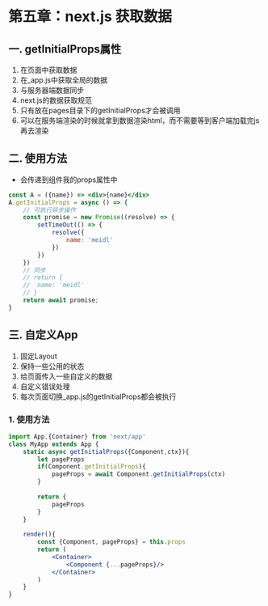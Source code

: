 # 第五章：next.js 获取数据

## 一. getInitialProps属性
1. 在页面中获取数据
2. 在_app.js中获取全局的数据
3. 与服务器端数据同步
4. next.js的数据获取规范
5. 只有放在pages目录下的getInitialProps才会被调用
6. 可以在服务端渲染的时候就拿到数据渲染html，而不需要等到客户端加载完js再去渲染

## 二. 使用方法
* 会传递到组件我的props属性中
```jsx harmony
const A = ({name}) => <div>{name}</div>
A.getInitialProps = async () => {
	// 可执行异步操作
	const promise = new Promise((resolve) => {
		setTimeOut(() => {
			resolve({
				name: 'meidl'
			})
		})
	})
	// 同步
	// return {
	// 	name: 'meidl'
	// }
	return await promise;
}
```

## 三. 自定义App
1. 固定Layout
2. 保持一些公用的状态
3. 给页面传入一些自定义的数据
4. 自定义错误处理
5. 每次页面切换_app.js的getInitialProps都会被执行

### 1. 使用方法
```jsx harmony
import App,{Container} from 'next/app'
class MyApp extends App {
    static async getInitialProps({Component,ctx}){
        let pageProps
        if(Component.getInitialProps){
            pageProps = await Component.getInitialProps(ctx)
        }
            
        return {
            pageProps
        }
    }
    
    render(){
        const {Component, pageProps} = this.props
        return (
            <Container>
                <Component {...pageProps}/>
            </Container>
        )
    }
}
```


